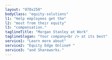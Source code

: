 ```yaml
---
layout: "970x250"
bodyClass: "equity-solutions"
l1: "Help employees get the"
l2: "most from their equity"
l3: "compensation."
taglineTitle: "Morgan Stanley at Work"
taglineSlogan: "Your company<br /> at its best"
service1: "Learn more about"
service2: "Equity Edge Online® "
service3: "and Shareworks."
---
```

